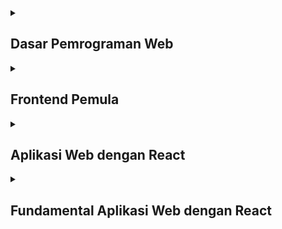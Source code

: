   <details>
    <summary><h2>Dasar Pemrograman Web</h2></summary>
    <h4>Kriteria Submission</h4>
    <ul>
      <li>Terdapat elemen &lt;header&gt;, &lt;footer&gt;, &lt;main&gt;, &lt;article&gt;, dan &lt;aside&gt; di berkas HTML.</li>
      <li>Masing-masing elemen wajib berisi konten yang peruntukkannya sesuai dengan elemen tersebut (menerapkan konsep <em>semantic HTML</em> dalam menyusun struktur website).</li>
      <li>Wajib menampilkan identitas diri (biodata diri) yang minimal harus berisi foto asli diri dan nama sesuai profil Dicoding. Identitas diri wajib ditampilkan dalam elemen &lt;aside&gt;.</li>
      <li>Menyusun layout dengan menggunakan float atau flexbox.<strong><br></strong></li><li>Tema yang ditampilkan bebas, <strong>kecuali</strong> tema Bandung.</li>
    </ul>
    <h4>Penilaian</h4>
    <ul>
      <li>Menerapkan tampilan aplikasi yang menarik:
        <ul>
          <li>Memiliki pemilihan warna yang pas dengan tema aplikasi (Dalam memilih warna, Anda dapat memanfaatkan tools pemilihan warna seperti <a href="http://colorhunt.co" target="_blank" rel="noreferrer noopener">colorhunt.co</a>).</li>
          <li>Tata letak elemen yang pas.<br>Contoh : Tidak ada konten yang bertumpuk.</li>
          <li>Penggunaan font yang pas dengan tema.</li>
          <li>Penerapan padding dan margin yang pas.<br><br></li>
        </ul>
      </li>
      <li>Menerapkan layout yang responsif:&nbsp;
        <ul>
          <li>Menggunakan <em>media query&nbsp;</em>untuk menyesuaikan layout pada berbagai ukuran layar device.<br>Pastikan untuk tidak terdapat konten yang menumpuk maupun keluar dari kontainer ketika dicoba pada dekstop, tablet, dan juga mobile.</li>
          <li>Menerapkan flexbox dalam menyusun layout.<br><br></li>
        </ul>
      </li>
      <li>Terdapat penerapan JavaScript dalam memanipulasi DOM, seperti: (<em>pilih satu</em>)
        <ul>
          <li>Membuat drop down.</li>
          <li>Memanfaatkan logika seperti looping dalam menampilkan elemen dan konten.</li>
          <li>Membuat slider.</li>
          <li>dan lainnya yang mendukung tampilan website agar lebih hidup.</li>
        </ul>
      </li>
    </ul>
    <h4>Link Project</h4>
    <ul>
      <li>
        <a href="https://dwiiipoetra.github.io/reactdev_dicoding/dasar_web/">Company Profile (Ventura)</a>
      </li>
    </ul>
  </details>
    
  <details>
        <summary><h2>Frontend Pemula</h2></summary>
            <h4>Kriteria Submission</h4>
                <h5 dir="ltr">Kriteria 1: Mampu Menambahkan Data Buku</h5>
                <ul><li dir="ltr">Bookshelf Apps harus mampu <strong>menambahkan data buku baru</strong>.</li><li>Data buku yang disimpan merupakan objek JavaScript.</li></ul>
                <h5 dir="ltr">Kriteria 2: Memiliki Dua Rak Buku</h5>
                <ul><li dir="ltr">Bookshelf Apps harus <strong>memiliki&nbsp;</strong><strong>2&nbsp;</strong><strong>Rak buku</strong>. Yakni, “Belum selesai dibaca” dan “Selesai dibaca”.</li><li dir="ltr">Rak buku "Belum selesai dibaca" hanya menyimpan buku jika properti <span style="padding:2px 4px;color:rgb(199,37,78);background-color:rgb(249,242,244);">isComplete</span> bernilai <em>false</em>.</li><li dir="ltr"><p dir="ltr">Rak buku "Selesai dibaca" hanya menyimpan buku jika properti <span style="padding:2px 4px;color:rgb(199,37,78);background-color:rgb(249,242,244);">isComplete</span> bernilai <em>true</em>.</p></li></ul>
                <h5 dir="ltr">Kriteria 3: Dapat Memindahkan Buku antar Rak</h5>
                <ul><li dir="ltr"><p dir="ltr">Buku yang ditampilkan pada rak, baik itu "Belum selesai dibaca" maupun "Selesai dibaca" <strong>harus dapat dipindahkan di antara keduanya</strong>.</p></li></ul>
                <h5 dir="ltr">Kriteria 4: Dapat Menghapus Data Buku</h5>
                <ul><li dir="ltr"><p dir="ltr">Buku yang ditampilkan pada rak, baik itu "Belum selesai dibaca" maupun "Selesai dibaca" <strong>harus dapat dihapus</strong>.</p></li></ul>
                <h5 dir="ltr">Kriteria 5: Manfaatkan localStorage dalam Menyimpan Data Buku</h5>
                <ul><li dir="ltr">Data buku yang ditampilkan pada rak, baik itu "Belum selesai dibaca" maupun "Selesai dibaca" <strong>harus dapat bertahan walaupun halaman web ditutup</strong>.</li><li dir="ltr"><p dir="ltr">Dengan begitu, Anda <strong>harus&nbsp;</strong><strong>menyimpan data buku pada localStorage</strong>.</p></li></ul>
            <h4>Penilaian</h4>
                <ul>
                  <li dir="ltr">Tambahkan fitur pencarian untuk mem-<em>filter&nbsp;</em>buku yang ditampilkan pada rak sesuai dengan <em>title&nbsp;</em>buku yang dituliskan pada kolom pencarian.</li>
                  <li dir="ltr">Berkreasilah dengan membuat proyek Bookshelf Apps tanpa menggunakan <em>project starter</em>.</li>
                  <li dir="ltr">Menuliskan kode dengan bersih.
                    <ul>
                      <li dir="ltr">Bersihkan comment dan kode yang tidak digunakan.</li>
                      <li dir="ltr">Indentasi yang sesuai.</li>
                    </ul>
                  </li>
                  <li dir="ltr">Terdapat improvisasi fitur seperti (pilih satu):&nbsp;
                    <ul>
                      <li dir="ltr">Custom Dialog ketika menghapus buku.</li>
                      <li dir="ltr">Dapat <em>edit&nbsp;</em>buku.</li>
                      <li dir="ltr">dsb.</li>
                    </ul>
                  </li>
                </ul>
            <h4>Link Project</h4>
                <ul>
                    <li> 
                        <a href="https://dwiiipoetra.github.io/reactdev_dicoding/frontend_pemula/todo_apps">Web Storage (Todo Apps)</a>
                    </li>
                    <li>
                        <a href="https://dwiiipoetra.github.io/reactdev_dicoding/frontend_pemula/tebak_angka">Web Storage (Tebak Angka)</a>
                    </li>
                    <li>
                        <a href="https://dwiiipoetra.github.io/reactdev_dicoding/frontend_pemula/bookshelf_apps">Final Project (Bookshelf Apps)</a>
                    </li>
                </ul>
   </details>

<details>
        <summary><h2>Aplikasi Web dengan React</h2></summary>
            <h4>Kriteria Submission</h4>
                <h5 dir="ltr">Kriteria Utama 1: Mampu Menampilkan Daftar Catatan</h5>
                <ul>
                  <li dir="ltr">Aplikasi harus mampu menampilkan daftar catatan dengan data awal (initial data) yang telah kami sediakan.</li>
                  <li dir="ltr">Memanfaatkan state component untuk menyimpan data catatan.</li>
                  <li dir="ltr">Menggunakan teknik array map untuk menampilkan daftar catatan.</li>
                </ul>
                <h5 dir="ltr">Kriteria Utama 2: Mampu Menambahkan Catatan</h5>
                <ul>
                  <li dir="ltr">Aplikasi harus mampu menambahkan data catatan baru.</li>
                  <li dir="ltr">Memanfaatkan controlled component dalam membuat form input.</li>
                  <li dir="ltr">Data catatan disimpan cukup pada memori saja (akan hilang jika browser di-refresh).</li>
                  <li dir="ltr">Data catatan yang disimpan merupakan objek JavaScript dengan struktur object.</li>
                </ul>
                <h5 dir="ltr">Kriteria Utama 3: Mampu Menghapus Catatan</h5>
                <ul>
                  <li dir="ltr">Aplikasi harus menyediakan tombol hapus untuk menghapus data catatan yang disimpan.</li>
                  <li dir="ltr">Terdapat conditional rendering di mana bila tidak terdapat data catatan, maka UI menampilkan pesan “Tidak ada catatan” atau pesan apa pun yang mengindikasikan data catatan kosong.</li>
                </ul>
                <h5 dir="ltr">Kriteria Opsional 1: Terdapat Fitur Pencarian Catatan</h5>
                <ul>
                  <li dir="ltr">Aplikasi memiliki fitur pencarian catatan berdasarkan kata kunci yang dimasukkan, dengan ketentuan:
                    <ul>
                      <li dir="ltr">Jika kolom pencarian tidak kosong, maka aplikasi <strong>hanya menampilkan daftar catatan yang judulnya mengandung kata kunci yang dimasukkan.</strong></li>
                      <li dir="ltr">Jika kolom pencariannya kosong, maka aplikasi menampilkan seluruh catatan.</li>
                    </ul>
                  </li>
                  <li dir="ltr"><p dir="ltr">Memanfaatkan controlled component dalam membangun fitur catatan.<br></p>
                  </li>
                </ul>
                <h5 dir="ltr">Kriteria Opsional 2: Terdapat Limit Karakter pada Input Judul Catatan</h5>
                <ul>
                  <li>Aplikasi dapat mencegah pengguna untuk memberikan judul catatan lebih dari 50 karakter.</li>
                  <li dir="ltr">Menggunakan state dalam melimitasi, bukan atribut <em>maxlength</em>.</li>
                  <li dir="ltr">
                    <p dir="ltr">Menampilkan jumlah karakter tersisa yang dapat digunakan oleh pengguna.<br></p>
                  </li>
                </ul>
                <h5 dir="ltr">Kriteria Opsional 3: Terdapat Fitur Arsip Catatan</h5>
                <ul>
                  <li dir="ltr">Aplikasi memiliki fitur arsip catatan.</li>
                  <li dir="ltr">Aplikasi harus menyediakan tombol <strong>arsipkan/pindahkan&nbsp;</strong>untuk mengarsipkan atau memindahkan catatan dari arsip.</li>
                  <li dir="ltr">
                    <p dir="ltr">Daftar catatan yang diarsip harus ditampilkan pada tempat terpisah dari catatan yang tidak diarsip.</p>
                   </li>
                  </ul>
                  <h4>Penilaian</h4>
                  <ul>
                    <li dir="ltr">Menerapkan kriteria opsional 1: Terdapat Fitur Pencarian Catatan.</li>
                    <li dir="ltr">Menerapkan kriteria opsional 2: Terdapat Limit Karakter pada Input Judul Catatan.</li>
                    <li dir="ltr">Menerapkan kriteria opsional 3: Terdapat Fitur Arsip Catatan.</li>
                    <li dir="ltr">Menuliskan kode dengan baik:
                      <ul>
                        <li dir="ltr">Tidak membuat <em>class component</em> yang tidak diperlukan.</li>
                        <li dir="ltr">Memecah UI menjadi komponen sekecil mungkin (sesuai tanggung jawabnya).</li>
                        <li dir="ltr">Gaya penulisan harus kode konsisten.</li>
                      </ul>
                    </li>
                  </ul>
                  <h4>Link Project</h4>
                  <ul>
                      <li> 
                          <a href="https://dwiiipoetra.github.io/react-note-app/">Note App (React)</a>
                      </li>
                  </ul>
   </details>
<details>
        <summary><h2>Fundamental Aplikasi Web dengan React</h2></summary>
            <h4>Kriteria Submission</h4>
                <h5 dir="ltr">Buatlah Single Page Application menggunakan React dengan kriteria berikut ini:</h5>
                <h5 dir="ltr">Kriteria Utama 1: Minimal terdapat 2 halaman yang berbeda</h5>
                <ul>
                  <li dir="ltr">Halaman 1: menampilkan daftar catatan.</li>
                  <li dir="ltr">Halaman 2: menampilkan detail catatan atau catatan secara tunggal.</li>
                </ul>
                <h5 dir="ltr">Kriteria Utama 2: Daftar catatan</h5>
                <ul>
                  <li>Menampilkan daftar catatan dengan data awal (initial data) yang kami sediakan.</li>
                  <li>Data yang ditampilkan pada daftar catatan adalah
                    <ul>
                      <li dir="ltr">judul catatan (<span style="padding:2px 4px;color:rgb(199,37,78);background-color:rgb(249,242,244);">title</span>),</li>
                      <li dir="ltr">waktu pembuatan (<span style="padding:2px 4px;color:rgb(199,37,78);background-color:rgb(249,242,244);">createdAt</span>), dan</li>                        <li dir="ltr">isi catatan (<span style="padding:2px 4px;color:rgb(199,37,78);background-color:rgb(249,242,244);">body</span>).</li>
                    </ul>
                  </li>
                  <li>Terdapat conditional rendering di mana bila tidak terdapat data catatan, UI menampilkan pesan “<strong>Tidak ada catatan</strong>” atau pesan apa pun yang mengindikasikan data catatan kosong.</li>
                </ul>
                <h5 dir="ltr">Kriteria Utama 3: Detail catatan</h5>
                <ul>
                  <li dir="ltr">Menampilkan catatan tunggal yang dipilih pengguna dari daftar catatan aktif atau diarsipkan.</li>
                  <li dir="ltr">Menggunakan <span style="padding:2px 4px;color:rgb(199,37,78);background-color:rgb(249,242,244);">id&nbsp;</span>catatan sebagai <em>path parameter</em> dalam menampilkan halaman detail catatan.</li>
                  <li dir="ltr">Catatan yang tampil harus sesuai dengan <span style="padding:2px 4px;color:rgb(199,37,78);background-color:rgb(249,242,244);">id</span> yang terdapat pada path parameter.</li>
                  <li dir="ltr">Halaman Detil Catatan harus dapat diakses langsung dengan menggunakan URL.</li>
                </ul>
                <h5 dir="ltr">Kriteria Utama 4: Menambahkan catatan baru</h5>
                <ul>
                  <li dir="ltr">Memanfaatkan controlled component dalam membuat form input.</li>
                  <li dir="ltr">Data catatan disimpan cukup pada memori saja (akan hilang jika browser di-refresh). Kami sarankan untuk memanfaatkan fungsi menyimpan catatan yang disediakan.</li>
                </ul>
                <h5 dir="ltr">Kriteria Utama 5: Menghapus catatan</h5>
                <ul>
                  <li dir="ltr">Aplikasi harus menyediakan tombol <strong>hapus&nbsp;</strong>untuk menghapus data catatan yang disimpan.</li>
                  <li dir="ltr">Tombol hapus boleh diletakkan di mana saja, tetapi pastikan pengguna dapat mengaksesnya dengan baik. Sebagai contoh, Anda bisa menampilkan pada halaman detail catatan dan/atau daftar catatan.</li>
                </ul>
                <h5 dir="ltr">Kriteria Utama 6: Memvalidasi properti</h5>
                <ul>
                  <li dir="ltr">Memvalidasi seluruh masukkan (props) yang diterima komponen menggunakan PropTypes.</li>
                  <li dir="ltr">Sebelum mengirimkan submission, pastikan tidak ada warning terkait validasi komponen.</li>
                </ul>
                <h5 dir="ltr">Kriteria Opsional 1: Arsip Catatan</h5>
                <ul>
                  <li>Catatan terarsip adalah catatan yang properti <span style="padding:2px 4px;color:rgb(199,37,78);background-color:rgb(249,242,244);">archived</span> bernilai <span style="padding:2px 4px;color:rgb(199,37,78);background-color:rgb(249,242,244);">true</span>.</li>
                  <li>Menyediakan halaman baru untuk menampilkan daftar catatan yang terarsip.
                    <ul>
                      <li>Data yang ditampilkan pada daftar catatan adalah<ul><li dir="ltr">judul catatan (<span style="padding:2px 4px;color:rgb(199,37,78);background-color:rgb(249,242,244);">title</span>),</li><li dir="ltr">waktu pembuatan (<span style="padding:2px 4px;color:rgb(199,37,78);background-color:rgb(249,242,244);">createdAt</span>), dan</li><li dir="ltr">isi catatan (<span style="padding:2px 4px;color:rgb(199,37,78);background-color:rgb(249,242,244);">body</span>).</li></ul></li><li>Terdapat conditional rendering di mana bila tidak terdapat data catatan, maka UI menampilkan pesan <strong>“Arsip kosong”</strong> atau pesan apa pun yang mengindikasikan data catatan terarsip kosong.</li>
                    </ul>
                  </li>
                  <li>Mengarsipkan catatan.</li>
                  <li>Aplikasi harus menyediakan tombol arsip dan batal arsip untuk mengarsipkan dan memindahkan catatan dari arsip.</li>
                  <li>Tombol arsip dan batal arsip bisa diletakkan di mana saja, tetapi pastikan pengguna dapat mengaksesnya dengan baik. Sebagai contoh, Anda bisa menampilkan pada halaman detail catatan dan/atau daftar catatan.</li>
                </ul>
                <h5 dir="ltr">Kriteria Opsional 2: Pencarian catatan</h5>
                <ul>
                  <li>Aplikasi memiliki fitur pencarian catatan berdasarkan kata kunci yang dimasukkan, dengan ketentuan:
                    <ul>
                       <li>Jika kolom pencarian tidak kosong, maka aplikasi <strong>hanya menampilkan daftar catatan yang judulnya mengandung kata kunci yang dimasukkan</strong>.</li>
                      <li>Jika kolom pencariannya kosong, maka aplikasi menampilkan seluruh catatan.</li>
                    </ul>
                  </li>
                  <li>Memanfaatkan search parameter agar pencarian bersifat shareable melalui URL.</li>
                  <li>Memanfaatkan <em>controlled component</em> dalam membangun input pencarian.</li>
                </ul>
                <h5 dir="ltr">Kriteria Opsional 3: 404 Pages</h5>
                <ul>
                  <li dir="ltr">Aplikasi menyediakan halaman khusus bila pengguna mengakses URL aplikasi dengan alamat yang tidak diketahui/diharapkan.</li>
                </ul>
                  <h4>Penilaian</h4>
                  <ul>
                    <li>Menerapkan kriteria opsional 1: Terdapat Fitur Pencarian Catatan.</li>
                    <li>Menerapkan kriteria opsional 2: Terdapat Fitur Arsip Catatan.</li>
                    <li>Menerapkan kriteria opsional 3: Menyediakan halaman 404.</li>
                    <li>Menuliskan kode dengan baik.
                      <ul>
                        <li dir="ltr">Tidak membuat <em>class component</em> yang tidak diperlukan.</li>
                        <li dir="ltr">Memecah UI menjadi komponen sekecil mungkin (sesuai tanggung jawabnya).</li>
                        <li dir="ltr">Gaya penulisan kode harus konsisten, seperti penggunaan single <em>quote/double quote</em> ketika membuat nilai string, jumlah spasi dalam indentasi kode, atau penggunaan semicolon pada akhir statement.</li>
                      </ul>
                    </li>
                  </ul>
                  <h4>Link Project</h4>
                  <ul>
                      <li> 
                          <a href="https://todo-app-iota-five.vercel.app/">Todo App (React)</a>
                      </li>
                  </ul>
   </details>
